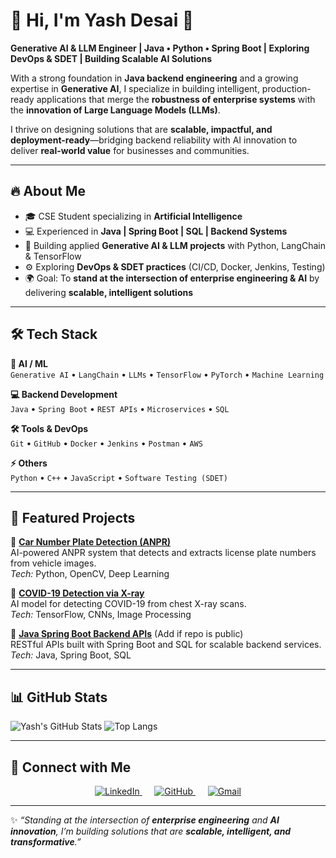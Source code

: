 # 🚀 Hi, I'm Yash Desai 👋  

**Generative AI & LLM Engineer | Java • Python • Spring Boot | Exploring DevOps & SDET | Building Scalable AI Solutions**  

With a strong foundation in **Java backend engineering** and a growing expertise in **Generative AI**, I specialize in building intelligent, production-ready applications that merge the **robustness of enterprise systems** with the **innovation of Large Language Models (LLMs)**.  

I thrive on designing solutions that are **scalable, impactful, and deployment-ready**—bridging backend reliability with AI innovation to deliver **real-world value** for businesses and communities.  

---

## 🔥 About Me  

- 🎓 CSE Student specializing in **Artificial Intelligence**  
- 💻 Experienced in **Java | Spring Boot | SQL | Backend Systems**  
- 🤖 Building applied **Generative AI & LLM projects** with Python, LangChain & TensorFlow  
- ⚙️ Exploring **DevOps & SDET practices** (CI/CD, Docker, Jenkins, Testing)  
- 🌍 Goal: To **stand at the intersection of enterprise engineering & AI** by delivering **scalable, intelligent solutions**  

---

## 🛠️ Tech Stack  

**🤖 AI / ML**  
`Generative AI` • `LangChain` • `LLMs` • `TensorFlow` • `PyTorch` • `Machine Learning`  

**💻 Backend Development**  
`Java` • `Spring Boot` • `REST APIs` • `Microservices` • `SQL`  

**🛠️ Tools & DevOps**  
`Git` • `GitHub` • `Docker` • `Jenkins` • `Postman` • `AWS`  

**⚡ Others**  
`Python` • `C++` • `JavaScript` • `Software Testing (SDET)`  

---

## 📌 Featured Projects  

🔹 **[Car Number Plate Detection (ANPR)](https://github.com/yashdesai023/Car-Number-Plate-Detection)**  
AI-powered ANPR system that detects and extracts license plate numbers from vehicle images.  
*Tech:* Python, OpenCV, Deep Learning  

🔹 **[COVID-19 Detection via X-ray](https://github.com/yashdesai023/COVID-19-Detection)**  
AI model for detecting COVID-19 from chest X-ray scans.  
*Tech:* TensorFlow, CNNs, Image Processing  

🔹 **[Java Spring Boot Backend APIs](#)** (Add if repo is public)  
RESTful APIs built with Spring Boot and SQL for scalable backend services.  
*Tech:* Java, Spring Boot, SQL  


---

## 📊 GitHub Stats  

![Yash's GitHub Stats](https://github-readme-stats.vercel.app/api?username=yashdesai023&show_icons=true&theme=tokyonight)  ![Top Langs](https://github-readme-stats.vercel.app/api/top-langs/?username=yashdesai023&layout=compact&theme=tokyonight) 
 

---

## 🤝 Connect with Me  

<p align="center">
  <a href="https://www.linkedin.com/in/yash-s-desai-/">
    <img src="https://img.shields.io/badge/LinkedIn-0077B5?style=for-the-badge&logo=linkedin&logoColor=white" alt="LinkedIn"/>
  </a>
  &nbsp;&nbsp;&nbsp;&nbsp;
  <a href="https://github.com/yashdesai023">
    <img src="https://img.shields.io/badge/GitHub-100000?style=for-the-badge&logo=github&logoColor=white" alt="GitHub"/>
  </a>
  &nbsp;&nbsp;&nbsp;&nbsp;
  <a href="mailto:desaisyash1000@gmail.com">
    <img src="https://img.shields.io/badge/Gmail-EA4335?style=for-the-badge&logo=gmail&logoColor=white" alt="Gmail"/>
  </a>
</p>

---

✨ _“Standing at the intersection of **enterprise engineering** and **AI innovation**, I’m building solutions that are **scalable, intelligent, and transformative**.”_
